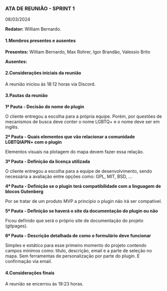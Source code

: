 ### **ATA DE REUNIÃO - SPRINT 1**
08/03/2024

**Redator:** William Bernardo.

#### 1.Membros presentes e ausentes

**Presentes:** William Bernardo, Max Rohrer, Igor Brandão, Valessio Brito

**Ausentes:** 

#### 2.Considerações iniciais da reunião

A reunião iniciou às 18:12 horas via Discord.

#### 3.Pautas da reunião

**1ª Pauta -  Decisão do nome do plugin**

O cliente entregou a escolha para a própria equipe. Porém, por questões de mecanismos de busca
deve conter o nome LGBTQ+ e o nome deve ser em inglês.


**2ª Pauta - Quais elementos que vão relacionar a comunidade LGBTQIAPN+ com o plugin**

Elementos visuais na plotagem do mapa devem fazer essa relação.

**3ª Pauta - Definição da licença utilizada**

O cliente entregou a escolha para a equipe de desenvolvimento, sendo necessária a avaliação
entre opções como: GPL, MIT, BSD, ...

**4ª Pauta - Definição se o plugin terá compatibilidade com a linguagem de blocos Gutenberg**

Por se tratar de um produto MVP a princípio o plugin não irá ser compatível.

**5ª Pauta - Definição se haverá o site da documentação do plugin ou não**

Ficou definido que será o próprio site de documentação do projeto (gitpages).

**6ª Pauta - Descrição detalhada de como o formulário deve funcionar**

Simples e estático para esse primeiro momento do projeto contendo campos mínimos como:
titulo, descrição, email e a parte de seleção no mapa. Sem ferramentas de personalização por
parte do plugin. E confirmação via email.


#### 4.Considerações finais

A reunião se encerrou às 19:23 horas.